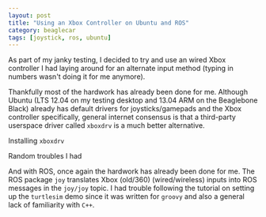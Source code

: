 ```yaml
---
layout: post
title: "Using an Xbox Controller on Ubuntu and ROS"
category: beaglecar
tags: [joystick, ros, ubuntu]
---
```


As part of my janky testing, I decided to try and use an wired Xbox controller
I had laying around for an alternate input method (typing in numbers wasn't
doing it for me anymore).

Thankfully most of the hardwork has already been done for me. Although Ubuntu
(LTS 12.04 on my testing desktop and 13.04 ARM on the Beaglebone Black) already
has default drivers for joysticks/gamepads and the Xbox controller specifically,
general internet consensus is that a third-party userspace driver called
`xboxdrv` is a much better alternative.

Installing `xboxdrv`

Random troubles I had

And with ROS, once again the hardwork has already been done for me. The ROS
package `joy` translates Xbox (old/360) (wired/wireless) inputs into ROS
messages in the `joy/joy` topic. I had trouble following the tutorial on setting
up the `turtlesim` demo since it was written for `groovy` and also a general
lack of familiarity with `C++`.


